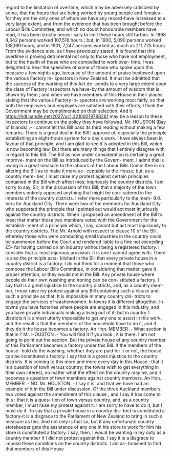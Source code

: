 regard to the limitation of overtime, which may be adversely criticized by some, that the hours that are being worked by young people and females-for they are the only ones of whom we have any record-have increased to a very large extent, and from the evidence that has been brought before the Labour Bills Committee, and which no doubt honourable members have read, it has been strictly neces- sary to limit these hours still further. In 1898 4,342 persons worked 107,516 hours ; but, in 1900, 5,090 persons worked 138,169 hours, and in 1901, 7,247 persons worked as much as 211,725 hours. From the evidence also, as I have previously stated, it is found that this overtime is proving detrimental not only to those who have not employment, but to the health of those who are compelled to work over- time. I was delighted to hear the speeches of some of those who spoke upon this measure a few nights ago, because of the amount of praise bestowed upon the various Factory In- spectors in New Zealand. It must be admitted that the success of the working of this Act de- pends to a very large extent upon the class of Factory Inspectors we have-by the amount of wisdom that is shown by them ; and when we have members of this House in their places stating that the various Factory In- spectors are working most fairly, so that both the employers and employés are satisfied with their efforts, I think the Government may be complimented on their selection. And it https://hdl.handle.net/2027/uc1.32106019788261 may be a lesson to these Inspectors to continue on the policy they have followed. Mr. HOUSTON (Bay of Islands) .- I cannot let this Bill pass its third reading without making a few remarks. There is a great deal in the Bill I approve of, especially the principle establishing an eight-hours system for a day's work. I have always been in favour of that principle, and I am glad to see it is adopted in this Bill, which is now becoming law. But there are many things that I entirely disagree with in regard to this Bill. The Bill as now under consideration is certainly a great improve- ment on the Bill as introduced by the Govern- ment. I admit this is owing in a great measure to the labours of the Labour Bills Committee in so altering the Bill as to make it more ac- ceptable to the House; but, as a country mem- ber, I must raise my protest against certain principles contained in the Bill which affect mos; injuriously the country districts. I am sorry to say, Sir, in the discussion of this Bill, that a majority of the town members entirely opposed anything that might be con- sidered in the interests of the country districts. I refer more particularly to the mem- 8.0. bers for Auckland City. There were two of the members for Auckland City who supported the principle that I pointed out would act most injuriously against the country districts. When I proposed an amendment of the Bill to meet that matter those two members voted with the Government for the establish- ment of a principle which, I say, cannot but act most injuriously to the country districts. The Mr. Arnold with respect to clause 10 of the Bill, whereby those who were conducting small industries in the country could be summoned before the Court and rendered liable to a fine not exceeding £5- for having carried on an industry without being a registered factory. I consider that a. most injurious provision. It is one I cannot agree with. There is also the principle esta- blished in the Bill that every private house in a country district is a factory. I do not think for a moment that those who compose the Labour Bills Committee, in considering that matter, gave it proper attention, or they would not <!-- PageHeader="1 have allowed such a principle to be established 1" --> in the Bill. Any private house where people do their own washing and ironing can be con- stituted a factory. I say that is a great injustice to the country districts, and, as a country mem- ber, I must raise my protest against any Bill containing such a clause and such a principle as that. It is impossible in many country dis- tricts to engage the services of washerwomen. In towns it is different altogether. In towns you have factories where people are engaged in this industry, and you have private individuals making a living out of it; but in country 1 districts it is almost utterly impossible to get any one to assist in this work, and the result is that the members of the household have to do it, and if they do it the house becomes a factory. An Hon. MEMBER .- What section is that in ? Mr. HOUSTON .- You will find it if you look ; it is there. I am not going to point out the <!-- PageHeader="1" --> section. But the private house of any country member of this Parliament becomes a factory under this Bill. If the members of the house- hold do the washing, whether they are paid for it or not, the house can be constituted a factory. I say that is a gross injustice to the country districts. It is coming to this more and more every day in this House : that it is a question of town versus country; the towns wish to get everything in their own interest, no matter what the effect on the country may be, and it becomes a question of town members against country members. An Hon. MEMBER .- NO. Mr. HOUSTON. - I say it is, and that we have had an example of it in the Bill under discussion. Of the three Auckland members, two voted against the amendment of this clause ; and I say it has come to this : that it is a ques- tion of town versus country, and, as a country member, I must raise my protest against it. I am sorry to have to do it, but I must do it. To say that a private house in a country dis- trict is constituted a factory-it is a disgrace to the Parliament of New Zealand to bring in such a measure as this. And not only is that so, but if any unfortunate country storekeeper gets the assistance of any one in his store to work for him his store is constituted a factory. I say, then, I would be wanting in my duty as a country member if I did not protest against this. I say it is a disgrace to impose these conditions on the country districts. I am as- tonished to find that members of this House 